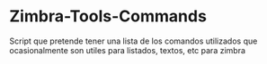 # Zimbra-Tools-Commands
Script que pretende tener una lista de los comandos utilizados que ocasionalmente son utiles para listados, textos, etc para zimbra
